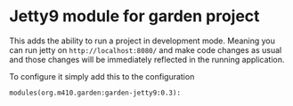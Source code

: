 Jetty9 module for garden project
=================================

This adds the ability to run a project in development mode.  Meaning you can run jetty on
`http://localhost:8080/` and make code changes as usual and those changes will be immediately
reflected in the running application.


To configure it simply add this to the configuration

    modules(org.m410.garden:garden-jetty9:0.3):


